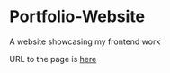 # Portfolio-Website
A website showcasing my frontend work

URL to the page is [here](https://gutama8787.github.io/Portfolio-Website/)
